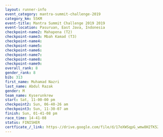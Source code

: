 ```yaml
---
layout: runner-info 
event_category: mantra-summit-challenge-2019 
category_km: 55KM 
event-title: Mantra Summit Challenge 2019 2019 
event-location: Pasuruan, East Java, Indonesia 
checkpoint-name2: Mahapena (T2) 
checkpoint-name3: Mbah Kamad (T3) 
checkpoint-name4: 
checkpoint-name5: 
checkpoint-name6: 
checkpoint-name7: 
checkpoint-name8: 
checkpoint-name9: 
overall_rank: 8
gender_rank: 8
bib: 313
first_name: Muhamad Nazri
last_name: Abdul Razak
gender: M
team_name: Kyserunkrew
start: Sat, 11-00-00 pm
checkpoint2: Sun, 06-40-26 am
checkpoint3: Sun, 11-30-07 am
finish: Sun, 01-41-08 pm
race_time: 14-41-08
status: FINISHER
certficate_/_link: https-//drive.google.com/file/d/17eXWSqpG_wmw8H2TK52F1Brq_vW_fU5Z/view?usp=sharing
---
```

